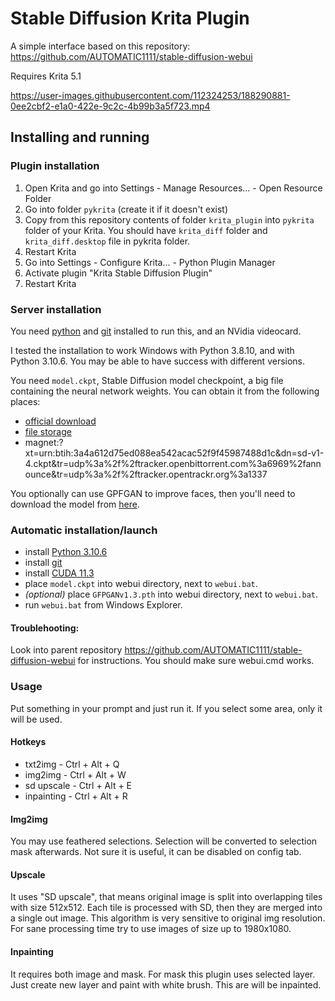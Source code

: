 # Stable Diffusion Krita Plugin
A simple interface based on this repository: https://github.com/AUTOMATIC1111/stable-diffusion-webui

Requires Krita 5.1

https://user-images.githubusercontent.com/112324253/188290881-0ee2cbf2-e1a0-422e-9c2c-4b99b3a5f723.mp4

## Installing and running

### Plugin installation

1. Open Krita and go into Settings - Manage Resources... - Open Resource Folder
2. Go into folder `pykrita` (create it if it doesn't exist)
3. Copy from this repository contents of folder `krita_plugin` into `pykrita` folder of your Krita. You should have `krita_diff` folder
   and `krita_diff.desktop` file in pykrita folder.
4. Restart Krita
5. Go into Settings - Configure Krita... - Python Plugin Manager
6. Activate plugin "Krita Stable Diffusion Plugin"
7. Restart Krita

### Server installation

You need [python](https://www.python.org/downloads/windows/) and [git](https://git-scm.com/download/win)
installed to run this, and an NVidia videocard.

I tested the installation to work Windows with Python 3.8.10, and with Python 3.10.6. You may be able
to have success with different versions.

You need `model.ckpt`, Stable Diffusion model checkpoint, a big file containing the neural network weights. You
can obtain it from the following places:
 - [official download](https://huggingface.co/CompVis/stable-diffusion-v-1-4-original)
 - [file storage](https://drive.yerf.org/wl/?id=EBfTrmcCCUAGaQBXVIj5lJmEhjoP1tgl)
 - magnet:?xt=urn:btih:3a4a612d75ed088ea542acac52f9f45987488d1c&dn=sd-v1-4.ckpt&tr=udp%3a%2f%2ftracker.openbittorrent.com%3a6969%2fannounce&tr=udp%3a%2f%2ftracker.opentrackr.org%3a1337

You optionally can use GPFGAN to improve faces, then you'll need to download the model from [here](https://github.com/TencentARC/GFPGAN/releases/download/v1.3.0/GFPGANv1.3.pth).

### Automatic installation/launch

- install [Python 3.10.6](https://www.python.org/downloads/windows/)
- install [git](https://git-scm.com/download/win)
- install [CUDA 11.3](https://developer.nvidia.com/cuda-11.3.0-download-archive?target_os=Windows&target_arch=x86_64)
- place `model.ckpt` into webui directory, next to `webui.bat`.
- _*(optional)*_ place `GFPGANv1.3.pth` into webui directory, next to `webui.bat`.
- run `webui.bat` from Windows Explorer.

#### Troublehooting:

Look into parent repository https://github.com/AUTOMATIC1111/stable-diffusion-webui for instructions. You should make sure webui.cmd works.

### Usage

Put something in your prompt and just run it. If you select some area, only it will be used.

#### Hotkeys

- txt2img - Ctrl + Alt + Q
- img2img - Ctrl + Alt + W
- sd upscale - Ctrl + Alt + E
- inpainting - Ctrl + Alt + R

#### Img2img

You may use feathered selections. Selection will be converted to selection mask afterwards. Not sure it is useful, it can be disabled on config tab.

#### Upscale

It uses "SD upscale", that means original image is split into overlapping tiles with size 512x512. Each tile is processed with SD, then they are merged into a single out image. This algorithm is very sensitive to original img resolution. For sane processing time try to use images of size up to 1980x1080.

#### Inpainting

It requires both image and mask. For mask this plugin uses selected layer. Just create new layer and paint with white brush. This are will be inpainted.
